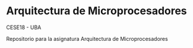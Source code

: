 # Arquitectura de Microprocesadores
CESE18 - UBA

Repositorio para la asignatura Arquitectura de Microprocesadores